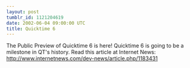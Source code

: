 ```yaml
---
layout: post
tumblr_id: 1121204619
date: 2002-06-04 09:00:00 UTC
title: Quicktime 6
---
```


The Public Preview of Quicktime 6 is here! Quicktime 6 is going to be a milestone in QT's history. Read this article at Internet News: http://www.internetnews.com/dev-news/article.php/1183431
